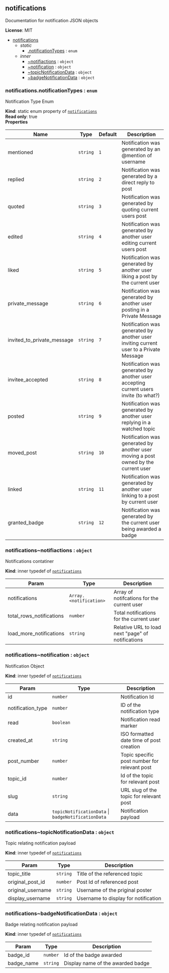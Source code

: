 <a name="external.module_notifications"></a>
## notifications
Documentation for notification JSON objects

**License**: MIT  

* [notifications](#external.module_notifications)
  * _static_
    * [.notificationTypes](#external.module_notifications.notificationTypes) : <code>enum</code>
  * _inner_
    * [~notifiactions](#external.module_notifications..notifiactions) : <code>object</code>
    * [~notification](#external.module_notifications..notification) : <code>object</code>
    * [~topicNotificationData](#external.module_notifications..topicNotificationData) : <code>object</code>
    * [~badgeNotificationData](#external.module_notifications..badgeNotificationData) : <code>object</code>

<a name="external.module_notifications.notificationTypes"></a>
### notifications.notificationTypes : <code>enum</code>
Notification Type Enum

**Kind**: static enum property of <code>[notifications](#external.module_notifications)</code>  
**Read only**: true  
**Properties**

| Name | Type | Default | Description |
| --- | --- | --- | --- |
| mentioned | <code>string</code> | <code>1</code> | Notification was generated by an @mention of username |
| replied | <code>string</code> | <code>2</code> | Notification was generated by a direct reply to post |
| quoted | <code>string</code> | <code>3</code> | Notification was generated by quoting current users post |
| edited | <code>string</code> | <code>4</code> | Notification was generated by another user editing current users post |
| liked | <code>string</code> | <code>5</code> | Notification was generated by another user liking a post by the current user |
| private_message | <code>string</code> | <code>6</code> | Notification was generated by another user posting in a Private Message |
| invited_to_private_message | <code>string</code> | <code>7</code> | Notification was generated by another user inviting current user to a Private Message |
| invitee_accepted | <code>string</code> | <code>8</code> | Notification was generated by another user accepting current users invite (to what?) |
| posted | <code>string</code> | <code>9</code> | Notification was generated by another user replying in a watched topic |
| moved_post | <code>string</code> | <code>10</code> | Notification was generated by another user moving a post owned by the current user |
| linked | <code>string</code> | <code>11</code> | Notification was generated by another user linking to a post by current user |
| granted_badge | <code>string</code> | <code>12</code> | Notification was generated by the current user being awarded a badge |

<a name="external.module_notifications..notifiactions"></a>
### notifications~notifiactions : <code>object</code>
Notifications contatiner

**Kind**: inner typedef of <code>[notifications](#external.module_notifications)</code>  

| Param | Type | Description |
| --- | --- | --- |
| notifications | <code>Array.&lt;notification&gt;</code> | Array of notifcations for the current user |
| total_rows_notifications | <code>number</code> | Total notifications for the current user |
| load_more_notifications | <code>string</code> | Relative URL to load next "page" of notifications |

<a name="external.module_notifications..notification"></a>
### notifications~notification : <code>object</code>
Notification Object

**Kind**: inner typedef of <code>[notifications](#external.module_notifications)</code>  

| Param | Type | Description |
| --- | --- | --- |
| id | <code>number</code> | Notification Id |
| notification_type | <code>number</code> | ID of the notification type |
| read | <code>boolean</code> | Notification read marker |
| created_at | <code>string</code> | ISO formatted date time of post creation |
| post_number | <code>number</code> | Topic specific post number for relevant post |
| topic_id | <code>number</code> | Id of the topic for relevant post |
| slug | <code>string</code> | URL slug of the topic for relevant post |
| data | <code>topicNotificationData</code> &#124; <code>badgeNotificationData</code> | Notification payload |

<a name="external.module_notifications..topicNotificationData"></a>
### notifications~topicNotificationData : <code>object</code>
Topic relating notification payload

**Kind**: inner typedef of <code>[notifications](#external.module_notifications)</code>  

| Param | Type | Description |
| --- | --- | --- |
| topic_title | <code>string</code> | Title of the referenced topic |
| original_post_id | <code>number</code> | Post Id of referenced post |
| original_username | <code>string</code> | Username of the priginal poster |
| display_username | <code>string</code> | Username to display for notification |

<a name="external.module_notifications..badgeNotificationData"></a>
### notifications~badgeNotificationData : <code>object</code>
Badge relating notification payload

**Kind**: inner typedef of <code>[notifications](#external.module_notifications)</code>  

| Param | Type | Description |
| --- | --- | --- |
| badge_id | <code>number</code> | Id of the badge awarded |
| badge_name | <code>string</code> | Display name of the awarded badge |

